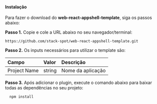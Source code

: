 #### Instalação
Para fazer o download do **web-react-appshell-template**, siga os passos abaixo:

**Passo 1.** Copie e cole a URL abaixo no seu navegador/terminal:
```
https://github.com/stack-spot/web-react-appshell-template.git
```
**Passo 2.** Os inputs necessários para utilizar o template são:

| **Campo**     | **Valor** | **Descrição**     |
| :---          | :---      | :---              |
| Project Name  | string  | Nome da aplicação   |

**Passo 3.** Após adicionar o plugin, execute o comando abaixo para baixar todas as dependências no seu projeto:

```
  npm install
```
